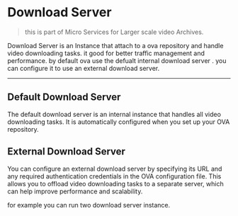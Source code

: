# Download Server

> this is part of Micro Services for Larger scale video Archives.

Download Server is an Instance that attach to a ova repository and handle video downloading tasks. it good for better traffic management and performance. by default ova use the defualt internal download server . you can configure it to use an external download server.

---

## Default Download Server

The default download server is an internal instance that handles all video downloading tasks. It is automatically configured when you set up your OVA repository.

## External Download Server

You can configure an external download server by specifying its URL and any required authentication credentials in the OVA configuration file. This allows you to offload video downloading tasks to a separate server, which can help improve performance and scalability.

for example you can run two download server instance.
